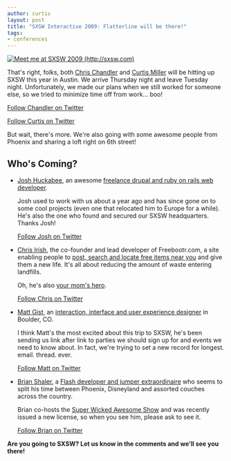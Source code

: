 ```yaml
--- 
author: curtis
layout: post
title: "SXSW Interactive 2009: Flatterline will be there!"
tags: 
- conferences
---
```


<div class="left">
  <a href="http://sxsw.com">
    <img src="http://sxsw.com/files/u10/ia_meet_webtile.gif" alt="Meet me at SXSW 2009 (http://sxsw.com)" />
  </a>
</div>

That's right, folks, both [Chris Chandler](http://chrischandler.name) and [Curtis Miller](http://millarian.com) will be hitting up SXSW this year in Austin. We arrive Thursday night and leave Tuesday night. Unfortunately, we made our plans when we still worked for someone else, so we tried to minimize time off from work... boo!

[Follow Chandler on Twitter](http://twitter.com/squanderingtime)

[Follow Curtis on Twitter](http://twitter.com/curtism)

But wait, there's more. We're also going with some awesome people from Phoenix and sharing a loft right on 6th street!

## Who's Coming?

*   [Josh Huckabee](http://www.linkedin.com/in/joshhuckabee), an awesome [freelance drupal and ruby on rails web developer](http://joshhuckabee.com).

    Josh used to work with us about a year ago and has since gone on to some cool projects (even one that relocated him to Europe for a while). He's also the one who found and secured our SXSW headquarters. Thanks Josh!

    [Follow Josh on Twitter](http://twitter.com/jhuckabee)

*   [Chris Irish](http://www.linkedin.com/in/chrisirish), the co-founder and lead developer of Freebootr.com, a site enabling people to [post, search and locate free items near you](http://freebootr.com) and give them a new life. It's all about reducing the amount of waste entering landfills.

    Oh, he's also [your mom's hero](http://yourmomshero.com).

    [Follow Chris on Twitter](http://twitter.com/supairish)

*   [Matt Gist](http://www.linkedin.com/in/mattgist), an [interaction, interface and user experience designer](http://matthewgist.com) in Boulder, CO.

    I think Matt's the most excited about this trip to SXSW, he's been sending us link after link to parties we should sign up for and events we need to know about. In fact, we're trying to set a new record for longest. email. thread. ever.

    [Follow Matt on Twitter](http://twitter.com/mattgist)

*   [Brian Shaler](http://www.linkedin.com/in/brianshaler), a [Flash developer and jumper extraordinaire](http://brian.shaler.name) who seems to split his time between Phoenix, Disneyland and assorted couches across the country. 

    Brian co-hosts the [Super Wicked Awesome Show](http://superwickedawesome.com) and was recently issued a new license, so when you see him, please ask to see it.

    [Follow Brian on Twitter](http://twitter.com/brianshaler)

**Are you going to SXSW? Let us know in the comments and we'll see you there!**
